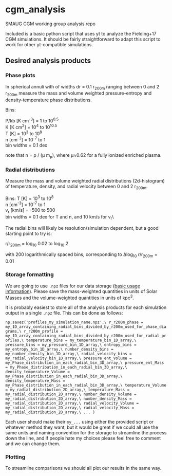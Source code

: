# cgm_analysis
SMAUG CGM working group analysis repo

Included is a basic python script that uses yt to analyze the Fielding+17 CGM simulations. It should be fairly straightforward to adapt this script to work for other yt-compatible simulations.

## Desired analysis products
### Phase plots
In spherical annuli with of widths dr = 0.1 r<sub>200m</sub> ranging between 0 and 2 r<sub>200m</sub> measure the mass and volume weighted pressure-entropy and density-temperature phase distributions.

Bins:

P/kb [K cm<sup>-3</sup>] 	= 1 to 10<sup>0.5</sup>\
K    [K cm<sup>2</sup>]  	= 10<sup>4</sup> to 10<sup>10.5</sup>\
T    [K]       				= 10<sup>3</sup> to 10<sup>8</sup>\
n    [cm<sup>-3</sup>]   	= 10<sup>-7</sup> to 1\
bin widths = 0.1 dex

note that n = ρ / (μ m<sub>p</sub>), where μ≈0.62 for a fully ionized enriched plasma.

### Radial distributions
Measure the mass and volume weighted radial distributions (2d-histogram) of temperature, density, and radial velocity between 0 and 2 r<sub>200m</sub>. 

Bins:
T    [K]       				= 10<sup>3</sup> to 10<sup>8</sup>\
n    [cm<sup>-3</sup>]   	= 10<sup>-7</sup> to 1\
v<sub>r</sub>    [km/s]   	= -500 to 500\
bin widths = 0.1 dex for T and n, and 10 km/s for v<sub>r</sub>\

The radial bins will likely be resolution/simulation dependent, but a good starting point to try is:

r/r<sub>200m</sub> = log<sub>10</sub> 0.02 to log<sub>10</sub> 2

with 200 logarithmically spaced bins, corresponding to ∆log<sub>10</sub> r/r<sub>200m</sub> = 0.01


### Storage formatting
We are going to use `.npz` files for our data storage ([basic usage information](https://docs.scipy.org/doc/numpy-1.13.0/reference/generated/numpy.savez.html)). Please save the mass-weighted quantities in units of Solar Masses and the volume-weighted quantities in units of kpc<sup>3</sup>.

It is probably easiest to store all of the analysis products for each simulation output in a single `.npz` file. This can be done as follows:

` np.savez('profiles_my_simulation_name.npz',\
r_r200m_phase = my_1D_array_containing_radial_bins_divided_by_r200m_used_for_phase_diagrams,\
r_r200m_profile = my_1D_array_containing_radial_bins_divided_by_r200m_used_for_radial_profiles,\
temperature_bins = my_temperature_bin_1D_array,\
pressure_bins = my_pressure_bin_1D_array,\
entropy_bins = my_entropy_bin_1D_array,\
number_density_bins = my_number_density_bin_1D_array,\
radial_velocity_bins = my_radial_velocity_bin_1D_array,\
pressure_ent_Volume = my_Phase_distribution_in_each_radial_bin_3D_array,\
pressure_ent_Mass = my_Phase_distribution_in_each_radial_bin_3D_array,\
density_temperature_Volume = my_Phase_distribution_in_each_radial_bin_3D_array,\
density_temperature_Mass = my_Phase_distribution_in_each_radial_bin_3D_array,\
temperature_Volume = my_radial_distribution_2D_array,\
temperature_Mass = my_radial_distribution_2D_array,\
number_density_Volume = my_radial_distribution_2D_array,\
number_density_Mass = my_radial_distribution_2D_array,\
radial_velocity_Volume = my_radial_distribution_2D_array,\
radial_velocity_Mass = my_radial_distribution_2D_array,\
...
)
`

Each user should make their `my_...` using either the provided script or whatever method they want, but it would be great if we could all use the same units and naming convention for the storage to streamline the process down the line, and if people hate my choices please feel free to comment and we can change them. 

### Plotting
To streamline comparisons we should all plot our results in the same way. 
